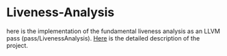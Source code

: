 # Liveness-Analysis

here is the implementation of the fundamental liveness analysis as an LLVM pass (pass/LivenessAnalysis). [Here](https://github.com/mahbod-art/Liveness-Analysis/blob/main/Project%20Description.pdf) is the detailed description of the project.
